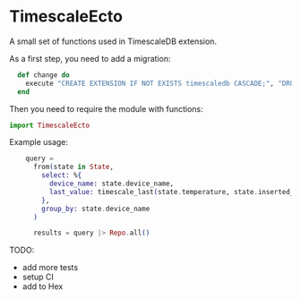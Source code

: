 # TimescaleEcto

A small set of functions used in TimescaleDB extension.

As a first step, you need to add a migration:

```Elixir
  def change do
    execute "CREATE EXTENSION IF NOT EXISTS timescaledb CASCADE;", "DROP EXTENSION timescaledb"
  end
```

Then you need to require the module with functions:

```Elixir
import TimescaleEcto
```

Example usage:

```Elixir
    query =
      from(state in State,
        select: %{
          device_name: state.device_name,
          last_value: timescale_last(state.temperature, state.inserted_at)
        },
        group_by: state.device_name
      )

      results = query |> Repo.all()
```

TODO:

* add more tests
* setup CI
* add to Hex
